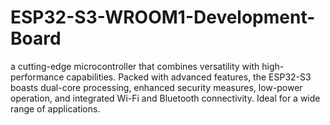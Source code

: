 # ESP32-S3-WROOM1-Development-Board
a cutting-edge microcontroller that combines versatility with high-performance capabilities. Packed with advanced features, the ESP32-S3 boasts dual-core processing, enhanced security measures, low-power operation, and integrated Wi-Fi and Bluetooth connectivity. Ideal for a wide range of applications.

